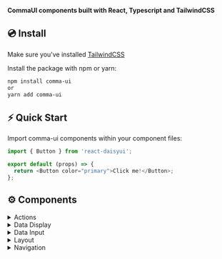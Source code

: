 **CommaUI components built with React, Typescript and TailwindCSS**

## 💿 Install

Make sure you've installed <a href="https://tailwindcss.com/docs/installation">TailwindCSS</a>

Install the package with npm or yarn:

```bash
npm install comma-ui
or
yarn add comma-ui
```

## ⚡ Quick Start

Import comma-ui components within your component files:

```js
import { Button } from 'react-daisyui';

export default (props) => {
  return <Button color="primary">Click me!</Button>;
};
```

## ⚙️ Components

<details>
<summary>Actions</summary>
  
- [x] <a href="#">Button</a>
- [] <a href="#">Modal</a>
</details>

<details>
<summary>Data Display</summary>
  
- [x] <a href="#">Alert</a>
- [X] <a href="#">Spinner</a>
- [x] <a href="#">Tooltip</a>
</details>

<details>
<summary>Data Input</summary>

- [] <a href="#">Checkbox</a>
- [] <a href="#">Input</a>
- [] <a href="#">Radio</a>
- [] <a href="#">Range</a>
- [] <a href="#">Select</a>
- [] <a href="#">MultiSelect</a>
- [] <a href="#">Toggle</a>
</details>

<details>
<summary>Layout</summary>

- [] <a href="#">Toast</a>
</details>

<details>
<summary>Navigation</summary>

- [x] <a href="#">Anchor</a>
- [] <a href="#">Stepper</a>
- [] <a href="#">Tabs</a>
</details>
